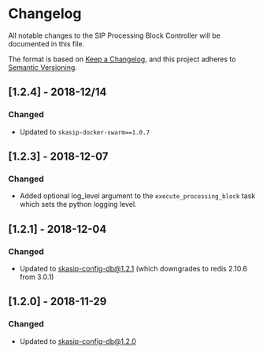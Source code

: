 # Changelog

All notable changes to the SIP Processing Block Controller 
will be documented in this file.

The format is based on 
[Keep a Changelog](https://keepachangelog.com/en/1.0.0/),
and this project adheres to
 [Semantic Versioning](https://semver.org/spec/v2.0.0.html).

## [1.2.4] - 2018-12/14

### Changed
- Updated to `skasip-docker-swarm==1.0.7`

## [1.2.3] - 2018-12-07

### Changed
- Added optional log_level argument to the `execute_processing_block`
  task which sets the python logging level.

## [1.2.1] - 2018-12-04

### Changed
- Updated to skasip-config-db@1.2.1 (which downgrades to redis 2.10.6 from 
  3.0.1)

## [1.2.0] - 2018-11-29

### Changed
- Updated to skasip-config-db@1.2.0
